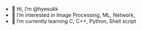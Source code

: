 - 👋 Hi, I’m @hyesukk
- 👀 I’m interested in Image Processing, ML, Network,
- 🌱 I’m currently learning C, C++, Python, Shell script

<!---
hyesuk-k/hyesuk-k is a ✨ special ✨ repository because its `README.md` (this file) appears on your GitHub profile.
You can click the Preview link to take a look at your changes.
--->
